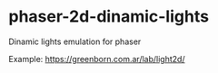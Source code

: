 # phaser-2d-dinamic-lights
Dinamic lights emulation for phaser

Example: https://greenborn.com.ar/lab/light2d/

